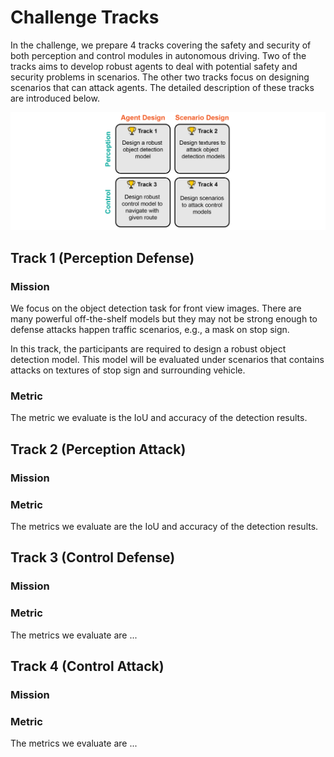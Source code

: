 <!--
 * @Author: 
 * @Email: 
 * @Date: 2021-07-18 21:46:37
 * @LastEditTime: 2023-02-21 18:11:44
 * @Description: 
-->

# Challenge Tracks

In the challenge, we prepare 4 tracks covering the safety and security of both perception and control modules in autonomous driving. 
Two of the tracks aims to develop robust agents to deal with potential safety and security problems in scenarios. 
The other two tracks focus on designing scenarios that can attack agents.
The detailed description of these tracks are introduced below.

![tracks](./images/tracks.png)

## Track 1 (Perception Defense)

### Mission
We focus on the object detection task for front view images. There are many powerful off-the-shelf models but they may not be strong enough to defense attacks happen traffic scenarios, e.g., a mask on stop sign.

In this track, the participants are required to design a robust object detection model. This model will be evaluated under scenarios that contains attacks on textures of stop sign and surrounding vehicle.

### Metric
The metric we evaluate is the IoU and accuracy of the detection results.

## Track 2 (Perception Attack)

### Mission

### Metric
The metrics we evaluate are the IoU and accuracy of the detection results.

## Track 3 (Control Defense)

### Mission
### Metric
The metrics we evaluate are ...

## Track 4 (Control Attack)

### Mission
### Metric
The metrics we evaluate are ...